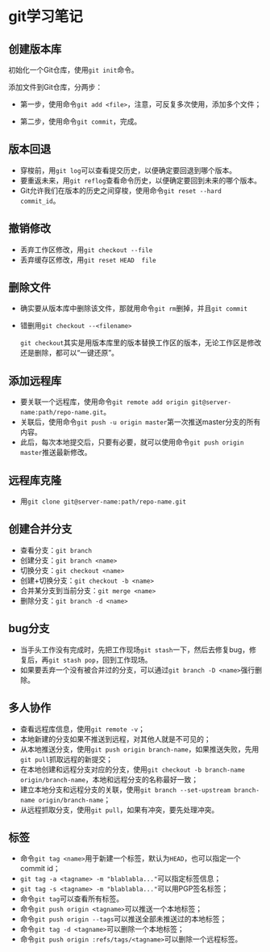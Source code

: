 # git学习笔记

## 创建版本库

初始化一个Git仓库，使用`git init`命令。

添加文件到Git仓库，分两步：

* 第一步，使用命令`git add <file>`，注意，可反复多次使用，添加多个文件；

- 第二步，使用命令`git commit`，完成。

## 版本回退

- 穿梭前，用`git log`可以查看提交历史，以便确定要回退到哪个版本。
- 要重返未来，用`git reflog`查看命令历史，以便确定要回到未来的哪个版本。
- Git允许我们在版本的历史之间穿梭，使用命令`git reset --hard commit_id`。

## 撤销修改

* 丢弃工作区修改，用`git checkout --file`
* 丢弃缓存区修改，用`git reset HEAD  file`

## 删除文件

* 确实要从版本库中删除该文件，那就用命令`git rm`删掉，并且`git commit`

* 错删用`git checkout --<filename>`

  `git checkout`其实是用版本库里的版本替换工作区的版本，无论工作区是修改还是删除，都可以“一键还原”。

## 添加远程库

* 要关联一个远程库，使用命令`git remote add origin git@server-name:path/repo-name.git`。
* 关联后，使用命令`git push -u origin master`第一次推送master分支的所有内容。
* 此后，每次本地提交后，只要有必要，就可以使用命令`git push origin master`推送最新修改。

## 远程库克隆

* 用`git clone git@server-name:path/repo-name.git`

## 创建合并分支

* 查看分支：`git branch`
* 创建分支：`git branch <name>`
* 切换分支：`git checkout <name>`
* 创建+切换分支：`git checkout -b <name>`
* 合并某分支到当前分支：`git merge <name>`
* 删除分支：`git branch -d <name>`

## bug分支

* 当手头工作没有完成时，先把工作现场`git stash`一下，然后去修复bug，修复后，再`git stash pop`，回到工作现场。
* 如果要丢弃一个没有被合并过的分支，可以通过`git branch -D <name>`强行删除。

## 多人协作

- 查看远程库信息，使用`git remote -v`；
- 本地新建的分支如果不推送到远程，对其他人就是不可见的；
- 从本地推送分支，使用`git push origin branch-name`，如果推送失败，先用`git pull`抓取远程的新提交；
- 在本地创建和远程分支对应的分支，使用`git checkout -b branch-name origin/branch-name`，本地和远程分支的名称最好一致；
- 建立本地分支和远程分支的关联，使用`git branch --set-upstream branch-name origin/branch-name`；
- 从远程抓取分支，使用`git pull`，如果有冲突，要先处理冲突。

## 标签

- 命令`git tag <name>`用于新建一个标签，默认为`HEAD`，也可以指定一个commit id；
- `git tag -a <tagname> -m "blablabla..."`可以指定标签信息；
- `git tag -s <tagname> -m "blablabla..."`可以用PGP签名标签；
- 命令`git tag`可以查看所有标签。
- 命令`git push origin <tagname>`可以推送一个本地标签；
- 命令`git push origin --tags`可以推送全部未推送过的本地标签；
- 命令`git tag -d <tagname>`可以删除一个本地标签；
- 命令`git push origin :refs/tags/<tagname>`可以删除一个远程标签。